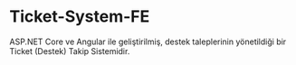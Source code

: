 # Ticket-System-FE
ASP.NET Core ve Angular ile geliştirilmiş, destek taleplerinin yönetildiği bir Ticket (Destek) Takip Sistemidir.
